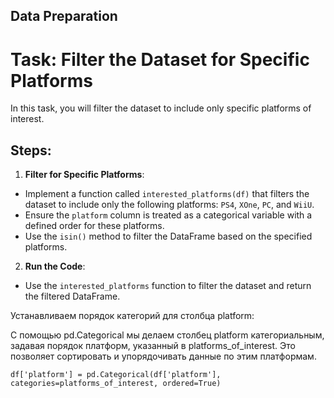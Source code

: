 ## Data Preparation
# Task: Filter the Dataset for Specific Platforms

In this task, you will filter the dataset to include only specific platforms of interest.

## Steps:

1. **Filter for Specific Platforms**:
- Implement a function called `interested_platforms(df)` that filters the dataset to include only the following platforms: `PS4`, `XOne`, `PC`, and `WiiU`.
- Ensure the `platform` column is treated as a categorical variable with a defined order for these platforms.
- Use the `isin()` method to filter the DataFrame based on the specified platforms.

2. **Run the Code**:
- Use the `interested_platforms` function to filter the dataset and return the filtered DataFrame.


<div class="hint">
Устанавливаем порядок категорий для столбца platform:

С помощью pd.Categorical мы делаем столбец platform категориальным, задавая порядок платформ, указанный в platforms_of_interest. Это позволяет сортировать и упорядочивать данные по этим платформам.

```
df['platform'] = pd.Categorical(df['platform'], categories=platforms_of_interest, ordered=True)
```

</div>